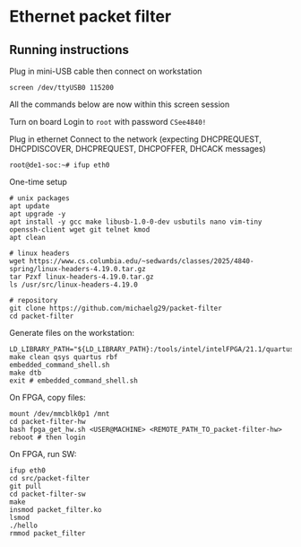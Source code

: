 
# Ethernet packet filter

## Running instructions

Plug in mini-USB cable then connect on workstation
```
screen /dev/ttyUSB0 115200
```

All the commands below are now within this screen session

Turn on board
Login to `root` with password `CSee4840!`

Plug in ethernet
Connect to the network (expecting DHCPREQUEST, DHCPDISCOVER, DHCPREQUEST, DHCPOFFER, DHCACK messages)
```
root@de1-soc:~# ifup eth0
```

One-time setup
```
# unix packages
apt update
apt upgrade -y
apt install -y gcc make libusb-1.0-0-dev usbutils nano vim-tiny openssh-client wget git telnet kmod
apt clean

# linux headers
wget https://www.cs.columbia.edu/~sedwards/classes/2025/4840-spring/linux-headers-4.19.0.tar.gz
tar Pzxf linux-headers-4.19.0.tar.gz
ls /usr/src/linux-headers-4.19.0

# repository
git clone https://github.com/michaelg29/packet-filter
cd packet-filter
```

Generate files on the workstation:
```
LD_LIBRARY_PATH="${LD_LIBRARY_PATH}:/tools/intel/intelFPGA/21.1/quartus/linux64" make clean qsys quartus rbf
embedded_command_shell.sh
make dtb
exit # embedded_command_shell.sh
```

On FPGA, copy files:
```
mount /dev/mmcblk0p1 /mnt
cd packet-filter-hw
bash fpga_get_hw.sh <USER@MACHINE> <REMOTE_PATH_TO_packet-filter-hw>
reboot # then login
```

On FPGA, run SW:
```
ifup eth0
cd src/packet-filter
git pull
cd packet-filter-sw
make
insmod packet_filter.ko
lsmod
./hello
rmmod packet_filter
```

